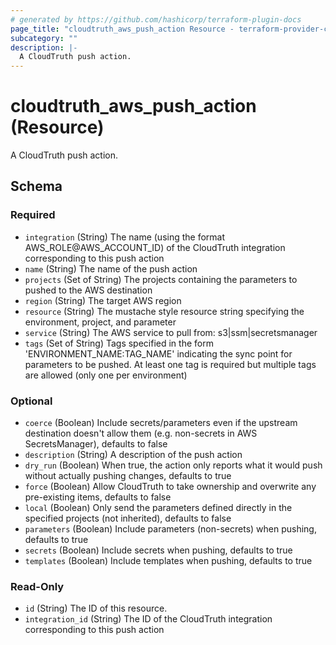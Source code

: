 ```yaml
---
# generated by https://github.com/hashicorp/terraform-plugin-docs
page_title: "cloudtruth_aws_push_action Resource - terraform-provider-cloudtruth"
subcategory: ""
description: |-
  A CloudTruth push action.
---
```


# cloudtruth_aws_push_action (Resource)

A CloudTruth push action.



<!-- schema generated by tfplugindocs -->
## Schema

### Required

- `integration` (String) The name (using the format AWS_ROLE@AWS_ACCOUNT_ID) of the CloudTruth integration corresponding to this push action
- `name` (String) The name of the push action
- `projects` (Set of String) The projects containing the parameters to pushed to the AWS destination
- `region` (String) The target AWS region
- `resource` (String) The mustache style resource string specifying the environment, project, and parameter
- `service` (String) The AWS service to pull from: s3|ssm|secretsmanager
- `tags` (Set of String) Tags specified in the form 'ENVIRONMENT_NAME:TAG_NAME' indicating the sync point for parameters to be pushed. At least one tag is required but multiple tags are allowed (only one per environment)

### Optional

- `coerce` (Boolean) Include secrets/parameters even if the upstream destination doesn't allow them (e.g. non-secrets in AWS SecretsManager), defaults to false
- `description` (String) A description of the push action
- `dry_run` (Boolean) When true, the action only reports what it would push without actually pushing changes, defaults to true
- `force` (Boolean) Allow CloudTruth to take ownership and overwrite any pre-existing items, defaults to false
- `local` (Boolean) Only send the parameters defined directly in the specified projects (not inherited), defaults to false
- `parameters` (Boolean) Include parameters (non-secrets) when pushing, defaults to true
- `secrets` (Boolean) Include secrets when pushing, defaults to true
- `templates` (Boolean) Include templates when pushing, defaults to true

### Read-Only

- `id` (String) The ID of this resource.
- `integration_id` (String) The ID of the CloudTruth integration corresponding to this push action


